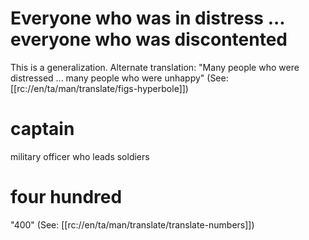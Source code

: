 # Everyone who was in distress ... everyone who was discontented

This is a generalization. Alternate translation: "Many people who were distressed ... many people who were unhappy" (See: [[rc://en/ta/man/translate/figs-hyperbole]])

# captain

military officer who leads soldiers

# four hundred

"400" (See: [[rc://en/ta/man/translate/translate-numbers]])

